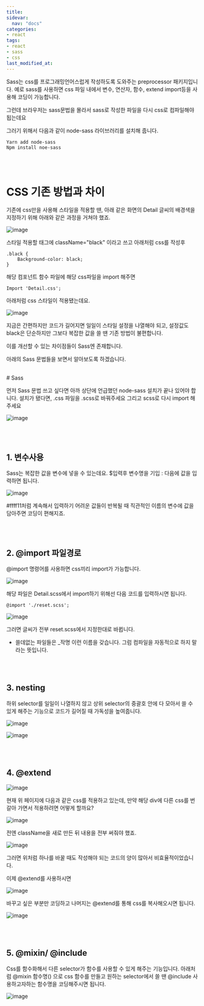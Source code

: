 ```yaml
---
title: 
sidevar:
  nav: "docs"
categories:
- react
tags:
- react
- sass
- css
last_modified_at:
---
```


Sass는 css를 프로그래밍언어스럽게 작성하도록 도와주는 preprocessor 패키지입니다. 
예로 sass를 사용하면 css 파일 내에서 변수, 연산자, 함수, extend import등을 사용해 코딩이 가능합니다.

그런데 브라우저는 sass문법을 몰라서 sass로 작성한 파일을 다시 css로 컴파일해야됩는데요

그러기 위해서 다음과 같이 node-sass 라이브러리를 설치해 줍니다. 

```
Yarn add node-sass
Npm install noe-sass
```

<br/><br/>
# CSS 기존 방법과 차이

기존에 css만을 사용해 스타일을 적용할 땐, 아래 같은 화면의 Detail 글씨의 배경색을 지정하기 위해 아래와 같은 과정을 거쳐야 했죠.

![image](https://user-images.githubusercontent.com/79133602/148521727-23d862a5-7bf7-4cbf-a5c2-3fdd3b68b3f9.png)

스타일 적용할 태그에 className="black" 이라고 쓰고 아래처럼 css를 작성후

```
.black {
	Background-color: black;
}
```
해당 컴포넌트 함수 파일에 해당 css파일을 import 해주면

```
Import 'Detail.css';

```
아래처럼 css 스타일이 적용됐는데요.


![image](https://user-images.githubusercontent.com/79133602/148521765-e9228591-42b5-47a3-a1bd-3b04a5c76349.png)


지금은 간편하지만 코드가 길어지면 일일이 스타일 설정을 나열해야 되고, 설정값도 black은 단순하지만
그보다 복잡한 값을 쓸 땐 기존 방법이 불편합니다. 

이를 개선할 수 있는 차이점들이 Sass엔 존재합니다. 

아래의 Sass 문법들을 보면서 알아보도록 하겠습니다. 

<br/>
# Sass 

먼저 Sass 문법 쓰고 싶다면 아까 상단에 언급했던 node-sass 설치가 끝나 있어야 합니다. 설치가 됐다면,
 .css 파일을 .scss로 바꿔주세요 그리고 scss로 다시 import 해주세요
 
![image](https://user-images.githubusercontent.com/79133602/148521802-17242089-baad-418b-bbb1-93b9f4b0acd0.png)

<br/><br/>
## 1. 변수사용

Sass는 복잡한 값을 변수에 넣을 수 있는데요. $입력후 변수명을 기입 : 다음에 값을 입력하면 됩니다.

![image](https://user-images.githubusercontent.com/79133602/148521833-ce7aa7a4-268d-4ac5-8625-0d05f4385180.png)

#ffff11처럼 계속해서 입력하기 어려운 값들이 반복될 때 직관적인 이름의 변수에 값을 담아주면
코딩이 편해지죠. 


<br/><br/>
## 2. @import 파일경로

@import 명령어를 사용하면 css끼리 import가 가능합니다.


![image](https://user-images.githubusercontent.com/79133602/148521866-65e2a79f-dc2d-4562-9a1a-288a80979668.png)

해당 파일은 Detail.scss에서 import하기 위해선 다음 코드를 입력하시면 됩니다.

```
@import './reset.scss';
```

![image](https://user-images.githubusercontent.com/79133602/148521899-146f047a-4bcc-4d1d-8c02-50fed3689bd9.png)

그러면 글씨가 전부 reset.scss에서 지정한대로 바뀝니다.


* 쓸데없는 파일들은 _작명 이런 이름을 갖습니다. 그럼 컴파일을 자동적으로 하지 말라는 뜻입니다. 


<br/><br/>
## 3. nesting

하위 selector를  일일이 나열하지 않고 상위 selector의 중괄호 안에 다 모아서 쓸 수 있게 해주는 기능으로 코드가 길어질 때 가독성을 높여줍니다.

![image](https://user-images.githubusercontent.com/79133602/148521955-f1557bf6-8d69-430d-8a15-1e454b9a6c74.png)

![image](https://user-images.githubusercontent.com/79133602/148521969-8905e8b2-9233-4a47-bb6e-42bb2d070aa0.png)

<br/><br/>
## 4. @extend

![image](https://user-images.githubusercontent.com/79133602/148522000-bec536e4-81fd-4d8e-82e9-9e98df6585ae.png)


현재 위 페이지에 다음과 같은 css를 적용하고 있는데, 만약 해당 div에 다른 css를 번갈아 가면서 적용하려면 어떻게 할까요?

![image](https://user-images.githubusercontent.com/79133602/148522043-2a93d166-05fb-4116-be3f-7c3f7cc89d95.png)

전엔 className을 새로 만든 뒤 내용을 전부 써줘야 했죠.

![image](https://user-images.githubusercontent.com/79133602/148522065-c0c12e3d-a1aa-4251-b60d-5f179fbcdbcc.png)

그러면 위처럼 하나를 바꿀 때도 작성해야 되는 코드의 양이 많아서 비효율적이었습니다. 

이제 @extend를 사용하시면

![image](https://user-images.githubusercontent.com/79133602/148522112-5141e142-59ef-4521-96dd-722d1fd78f75.png)

바꾸고 싶은 부분만 코딩하고 나머지는 @extend를 통해 css를 복사해오시면 됩니다. 

![image](https://user-images.githubusercontent.com/79133602/148522153-e6887265-98ea-4560-bc3a-39c3296777df.png)

<br/><br/>
## 5. @mixin/ @include

Css를 함수화해서 다른 selector가 함수를 사용할 수 있게 해주는 기능입니다. 
아래처럼 @mixin 함수명() 으로 css 함수를 만들고 원하는 selector에서 쓸 땐 @include 사용하고자하는 함수명을 코딩해주시면 됩니다.

![image](https://user-images.githubusercontent.com/79133602/148522182-cb3d2768-45a2-410b-acde-ad25897dfd6a.png)
